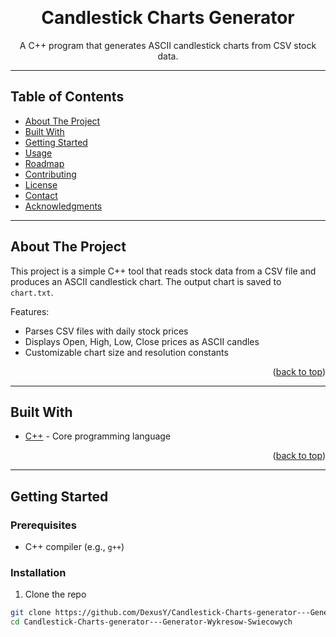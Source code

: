 <a id="readme-top"></a>


<br />
<div align="center">
  <h1 align="center">Candlestick Charts Generator</h1>
  <p align="center">
    A C++ program that generates ASCII candlestick charts from CSV stock data.
    <br />  
  </p>
</div>

---

## Table of Contents
- [About The Project](#about-the-project)
- [Built With](#built-with)
- [Getting Started](#getting-started)
- [Usage](#usage)
- [Roadmap](#roadmap)
- [Contributing](#contributing)
- [License](#license)
- [Contact](#contact)
- [Acknowledgments](#acknowledgments)

---

## About The Project

This project is a simple C++ tool that reads stock data from a CSV file and produces an ASCII candlestick chart. The output chart is saved to `chart.txt`.

Features:
- Parses CSV files with daily stock prices
- Displays Open, High, Low, Close prices as ASCII candles
- Customizable chart size and resolution constants

<p align="right">(<a href="#readme-top">back to top</a>)</p>

---

## Built With

- [C++](https://isocpp.org/) - Core programming language

<p align="right">(<a href="#readme-top">back to top</a>)</p>

---

## Getting Started

### Prerequisites

- C++ compiler (e.g., `g++`)

### Installation

1. Clone the repo

```sh
git clone https://github.com/DexusY/Candlestick-Charts-generator---Generator-Wykresow-Swiecowych.git
cd Candlestick-Charts-generator---Generator-Wykresow-Swiecowych
